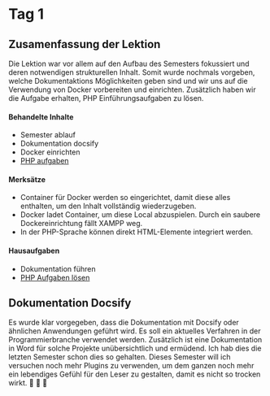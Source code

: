 # Tag 1

## Zusamenfassung der Lektion

Die Lektion war vor allem auf den Aufbau des Semesters fokussiert und deren notwendigen strukturellen Inhalt. Somit wurde nochmals vorgeben, welche Dokumentaktions Möglichkeiten geben sind und wir uns auf die Verwendung von Docker vorbereiten und einrichten. Zusätzlich haben wir die Aufgabe erhalten, PHP Einführungsaufgaben zu lösen.

<!-- tabs:start -->

#### **Behandelte Inhalte**

- Semester ablauf
- Dokumentation docsify
- Docker einrichten
- [PHP aufgaben](../tech/README.md)

#### **Merksätze**

- Container für Docker werden so eingerichtet, damit diese alles enthalten, um den Inhalt vollständig wiederzugeben.
- Docker ladet Container, um diese Local abzuspielen. Durch ein saubere Dockereinrichtung fällt XAMPP weg.
- In der PHP-Sprache können direkt HTML-Elemente integriert werden.

#### **Hausaufgaben**

- Dokumentation führen
- [PHP Aufgaben lösen](../tech/README.md)

<!-- tabs:end -->

## Dokumentation Docsify

Es wurde klar vorgegeben, dass die Dokumentation mit Docsify oder ähnlichen Anwendungen geführt wird. Es soll ein aktuelles Verfahren in der Programmierbranche verwendet werden. Zusätzlich ist eine Dokumentation in Word für solche Projekte unübersichtlich und ermüdend.
Ich hab dies die letzten Semester schon dies so gehalten. Dieses Semester will ich versuchen noch mehr Plugins zu verwenden, um dem ganzen noch mehr ein lebendiges Gefühl für den Leser zu gestalten, damit es nicht so trocken wirkt. :tada: :tada: :tada:

